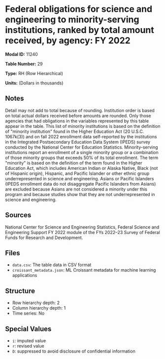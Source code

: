 # Federal obligations for science and engineering to minority-serving institutions, ranked by total amount received, by agency: FY 2022

**Modal ID:** 11240

**Table Number:** 29

**Type:** RH (Row Hierarchical)

**Units:** (Dollars in thousands)

## Notes

Detail may not add to total because of rounding. Institution order is based on total actual dollars received before amounts are rounded. Only those agencies that had obligations in the variables represented by this table appear in the table. This list of minority institutions is based on the definition of "minority institution" found in the Higher Education Act (20 U.S.C. 1067k(3)) and on fall 2022 enrollment data self-reported by the institutions in the Integrated Postsecondary Education Data System (IPEDS) survey conducted by the National Center for Education Statistics. Minority-serving institutions report an enrollment of a single minority group or a combination of those minority groups that exceeds 50% of its total enrollment. The term "minority" is based on the definition of the term found in the Higher Education Act, which includes American Indian or Alaska Native, Black (not of Hispanic origin), Hispanic, and Pacific Islander or other ethnic group underrepresented in science and engineering. Asians or Pacific Islanders (IPEDS enrollment data do not disaggregate Pacific Islanders from Asians) are excluded because Asians are not considered a minority under this program and because studies show that they are not underrepresented in science and engineering.

## Sources

National Center for Science and Engineering Statistics, Federal Science and Engineering Support FY 2022 module of the FYs 2022–23 Survey of Federal Funds for Research and Development.

## Files

- `data.csv`: The table data in CSV format
- `croissant_metadata.json`: ML Croissant metadata for machine learning applications

## Structure

- Row hierarchy depth: 2
- Column hierarchy depth: 1
- Time series: No

## Special Values

- `i`: imputed value
- `r`: revised value
- `D`: suppressed to avoid disclosure of confidential information
